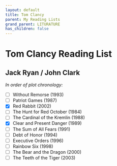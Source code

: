 ```yaml
---
layout: default
title: Tom Clancy
parent: My Reading Lists
grand_parent: LITURATURE
has_children: false
---
```

# Tom Clancy Reading List

## Jack Ryan / John Clark
*In order of plot chronology:*  
- [ ] Without Remorse (1993)  
- [ ] Patriot Games (1987)  
- [X] Red Rabbit (2002)  
- [ ] The Hunt for Red October (1984)  
- [ ] The Cardinal of the Kremlin (1988)  
- [X] Clear and Present Danger (1989)  
- [ ] The Sum of All Fears (1991)  
- [ ] Debt of Honor (1994)  
- [ ] Executive Orders (1996)  
- [ ] Rainbow Six (1998)  
- [ ] The Bear and the Dragon (2000)  
- [ ] The Teeth of the Tiger (2003)  